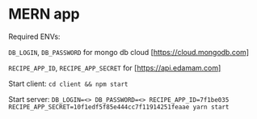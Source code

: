 # MERN app

Required ENVs: 

`DB_LOGIN`, `DB_PASSWORD` for mongo db cloud [https://cloud.mongodb.com]

`RECIPE_APP_ID`, `RECIPE_APP_SECRET` for [https://api.edamam.com]


Start client: 
`cd client && npm start`

Start server: 
`DB_LOGIN=<> DB_PASSWORD=<> RECIPE_APP_ID=7f1be035 RECIPE_APP_SECRET=10f1edf5f85e444cc7f11914251feaae yarn start`
